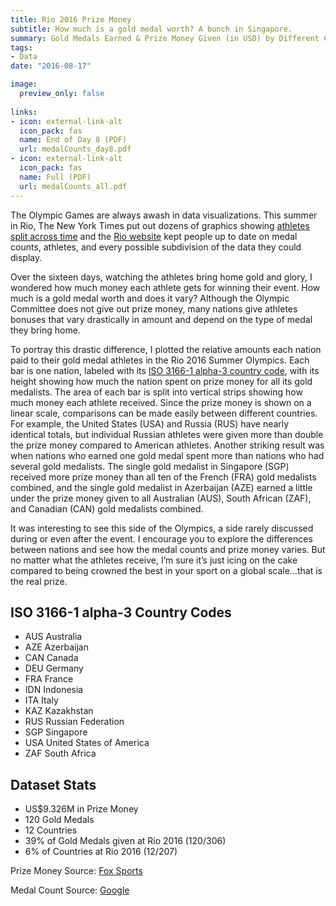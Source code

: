 ```yaml
---
title: Rio 2016 Prize Money
subtitle: How much is a gold medal worth? A bunch in Singapore.
summary: Gold Medals Earned & Prize Money Given (in USD) by Different Countries in the Rio 2016 Olympics
tags:
- Data
date: "2016-08-17"

image:
  preview_only: false
  
links:
- icon: external-link-alt
  icon_pack: fas
  name: End of Day 8 (PDF)
  url: medalCounts_day8.pdf
- icon: external-link-alt
  icon_pack: fas
  name: Full (PDF)
  url: medalCounts_all.pdf
---
```


The Olympic Games are always awash in data visualizations. This summer in Rio, The New York Times put out dozens of graphics showing [athletes split across time](https://www.nytimes.com/interactive/2016/08/20/sports/olympics/decisive-moments-rio-olympics-composite-pictures.html?smid=tw-share) and the [Rio website](https://www.rio2016.com/en) kept people up to date on medal counts, athletes, and every possible subdivision of the data they could display.

Over the sixteen days, watching the athletes bring home gold and glory, I wondered how much money each athlete gets for winning their event. How much is a gold medal worth and does it vary? Although the Olympic Committee does not give out prize money, many nations give athletes bonuses that vary drastically in amount and depend on the type of medal they bring home.

To portray this drastic difference, I plotted the relative amounts each nation paid to their gold medal athletes in the Rio 2016 Summer Olympics. Each bar is one nation, labeled with its [ISO 3166-1 alpha-3 country code](https://en.wikipedia.org/wiki/ISO_3166-1_alpha-3), with its height showing how much the nation spent on prize money for all its gold medalists. The area of each bar is split into vertical strips showing how much money each athlete received. Since the prize money is shown on a linear scale, comparisons can be made easily between different countries. For example, the United States (USA) and Russia (RUS) have nearly identical totals, but individual Russian athletes were given more than double the prize money compared to American athletes. Another striking result was when nations who earned one gold medal spent more than nations who had several gold medalists. The single gold medalist in Singapore (SGP) received more prize money than all ten of the French (FRA) gold medalists combined, and the single gold medalist in Azerbaijan (AZE) earned a little under the prize money given to all Australian (AUS), South African (ZAF), and Canadian (CAN) gold medalists combined.

It was interesting to see this side of the Olympics, a side rarely discussed during or even after the event. I encourage you to explore the differences between nations and see how the medal counts and prize money varies. But no matter what the athletes receive, I’m sure it’s just icing on the cake compared to being crowned the best in your sport on a global scale…that is the real prize.

## ISO 3166-1 alpha-3 Country Codes

- AUS Australia
- AZE Azerbaijan
- CAN Canada
- DEU Germany
- FRA France
- IDN Indonesia
- ITA Italy
- KAZ Kazakhstan
- RUS Russian Federation
- SGP Singapore
- USA United States of America
- ZAF South Africa

## Dataset Stats

- US$9.326M in Prize Money
- 120 Gold Medals
- 12 Countries
- 39% of Gold Medals given at Rio 2016 (120/306)
- 6% of Countries at Rio 2016 (12/207)

Prize Money Source: [Fox Sports](http://www.foxsports.com.au/olympics/what-australian-and-other-countries-pay-to-olympic-medal-winners/news-story/fdc88c3a27729dbbc85fb0b357787cd6)

Medal Count Source: [Google](https://www.google.com/search?q=google+medals&ie=utf-8&oe=utf-8#q=olympic+games+rio+2016+medals)
